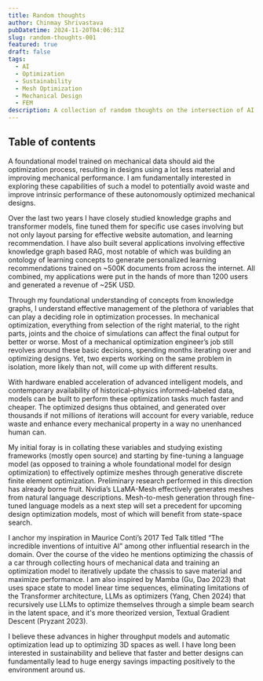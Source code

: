 ```yaml
---
title: Random thoughts
author: Chinmay Shrivastava
pubDatetime: 2024-11-20T04:06:31Z
slug: random-thoughts-001
featured: true
draft: false
tags:
  - AI
  - Optimization
  - Sustainability
  - Mesh Optimization
  - Mechanical Design
  - FEM
description: A collection of random thoughts on the intersection of AI and mechanical design.
---
```


## Table of contents

A foundational model trained on mechanical data should aid the optimization process, resulting in designs using a lot less material and improving mechanical performance. I am fundamentally interested in exploring these capabilities of such a model to potentially avoid waste and improve intrinsic performance of these autonomously optimized mechanical designs.

Over the last two years I have closely studied knowledge graphs and transformer models, fine tuned them for specific use cases involving but not only layout parsing for effective website automation, and learning recommendation. I have also built several applications involving effective knowledge graph based RAG, most notable of which was building an ontology of learning concepts to generate personalized learning recommendations trained on ~500K documents from across the internet. All combined, my applications were put in the hands of more than 1200 users and generated a revenue of ~25K USD.

Through my foundational understanding of concepts from knowledge graphs, I understand effective management of the plethora of variables that can play a deciding role in optimization processes. In mechanical optimization, everything from selection of the right material, to the right parts, joints and the choice of simulations can affect the final output for better or worse. Most of a mechanical optimization engineer’s job still revolves around these basic decisions, spending months iterating over and optimizing designs. Yet, two experts working on the same problem in isolation, more likely than not, will come up with different results.

With hardware enabled acceleration of advanced intelligent models, and contemporary availability of historical–physics informed–labeled data, models can be built to perform these optimization tasks much faster and cheaper. The optimized designs thus obtained, and generated over thousands if not millions of iterations will account for every variable, reduce waste and enhance every mechanical property in a way no unenhanced human can.

My initial foray is in collating these variables and studying existing frameworks (mostly open source) and starting by fine-tuning a language model (as opposed to training a whole foundational model for design optimization) to effectively optimize meshes through generative discrete finite element optimization. Preliminary research performed in this direction has already borne fruit. Nvidia’s LLaMA-Mesh effectively generates meshes from natural language descriptions. Mesh-to-mesh generation through fine-tuned language models as a next step will set a precedent for upcoming design optimization models, most of which will benefit from state-space search.

I anchor my inspiration in Maurice Conti’s 2017 Ted Talk titled “The incredible inventions of intuitive AI” among other influential research in the domain. Over the course of the video he mentions optimizing the chassis of a car through collecting hours of mechanical data and training an optimization model to iteratively update the chassis to save material and maximize performance. I am also inspired by Mamba (Gu, Dao 2023) that uses space state to model linear time sequences, eliminating limitations of the Transformer architecture, LLMs as optimizers (Yang, Chen 2024) that recursively use LLMs to optimize themselves through a simple beam search in the latent space, and it's more theorized version, Textual Gradient Descent (Pryzant 2023).

I believe these advances in higher throughput models and automatic optimization lead up to optimizing 3D spaces as well. I have long been interested in sustainability and believe that faster and better designs can fundamentally lead to huge energy savings impacting positively to the environment around us.
